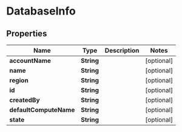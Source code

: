 

# DatabaseInfo

## Properties

Name | Type | Description | Notes
------------ | ------------- | ------------- | -------------
**accountName** | **String** |  |  [optional]
**name** | **String** |  |  [optional]
**region** | **String** |  |  [optional]
**id** | **String** |  |  [optional]
**createdBy** | **String** |  |  [optional]
**defaultComputeName** | **String** |  |  [optional]
**state** | **String** |  |  [optional]



